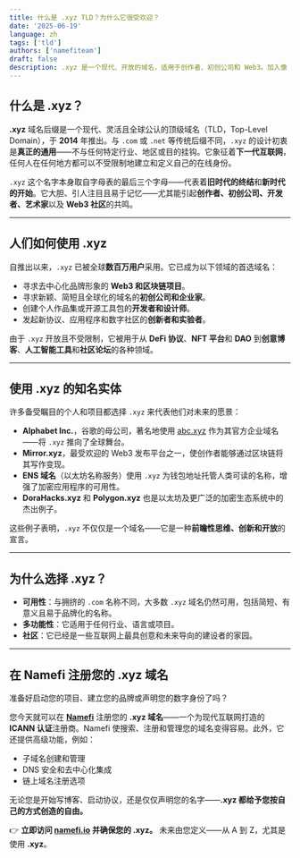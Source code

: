 ```yaml
---
title: 什么是 .xyz TLD？为什么它很受欢迎？
date: '2025-06-19'
language: zh
tags: ['tld']
authors: ['namefiteam']
draft: false
description: .xyz 是一个现代、开放的域名，适用于创作者、初创公司和 Web3。加入像 abc.xyz 这样的创新者——立即在 Namefi.io 注册您的 .xyz。
---
```


## **什么是 .xyz？**

**.xyz** 域名后缀是一个现代、灵活且全球公认的顶级域名（TLD，Top-Level Domain），于 **2014** 年推出。与 `.com` 或 `.net` 等传统后缀不同，`.xyz` 的设计初衷是**真正的通用**——不与任何特定行业、地区或目的挂钩。它象征着**下一代互联网**，任何人在任何地方都可以不受限制地建立和定义自己的在线身份。

`.xyz` 这个名字本身取自字母表的最后三个字母——代表着**旧时代的终结**和**新时代的开始**。它大胆、引人注目且易于记忆——尤其能引起**创作者、初创公司、开发者、艺术家**以及 **Web3 社区**的共鸣。

---

## **人们如何使用 .xyz**

自推出以来，`.xyz` 已被全球**数百万用户**采用。它已成为以下领域的首选域名：

*   寻求去中心化品牌形象的 **Web3 和区块链项目**。
*   寻求新颖、简短且全球化的域名的**初创公司和企业家**。
*   创建个人作品集或开源工具包的**开发者和设计师**。
*   发起新协议、应用程序和数字社区的**创新者和实验者**。

由于 `.xyz` 开放且不受限制，它被用于从 **DeFi 协议**、**NFT 平台**和 **DAO** 到**创意博客**、**人工智能工具**和**社区论坛**的各种领域。

---

## **使用 .xyz 的知名实体**

许多备受瞩目的个人和项目都选择 `.xyz` 来代表他们对未来的愿景：

*   **Alphabet Inc.**，谷歌的母公司，著名地使用 [abc.xyz](https://abc.xyz) 作为其官方企业域名——将 `.xyz` 推向了全球舞台。
*   **Mirror.xyz**，最受欢迎的 Web3 发布平台之一，使创作者能够通过区块链将其写作变现。
*   **ENS 域名**（以太坊名称服务）使用 `.xyz` 为钱包地址托管人类可读的名称，增强了加密应用程序的可用性。
*   **DoraHacks.xyz** 和 **Polygon.xyz** 也是以太坊及更广泛的加密生态系统中的杰出例子。

这些例子表明，`.xyz` 不仅仅是一个域名——它是一种**前瞻性思维、创新和开放**的宣言。

---

## **为什么选择 .xyz？**

*   **可用性**：与拥挤的 `.com` 名称不同，大多数 `.xyz` 域名仍然可用，包括简短、有意义且易于品牌化的名称。
*   **多功能性**：它适用于任何行业、语言或项目。
*   **社区**：它已经是一些互联网上最具创意和未来导向的建设者的家园。

---

## **在 Namefi 注册您的 .xyz 域名**

准备好启动您的项目、建立您的品牌或声明您的数字身份了吗？

您今天就可以在 **[Namefi](https://namefi.io)** 注册您的 **.xyz 域名**——一个为现代互联网打造的 **ICANN 认证**注册商。Namefi 使搜索、注册和管理您的域名变得容易。此外，它还提供高级功能，例如：

*   子域名创建和管理
*   DNS 安全和去中心化集成
*   链上域名注册选项

无论您是开始写博客、启动协议，还是仅仅声明您的名字——**.xyz 都给予您按自己的方式创造的自由。**

👉 **立即访问 [namefi.io](https://namefi.io) 并确保您的 .xyz。**
未来由您定义——从 A 到 Z，尤其是使用 **.xyz**。